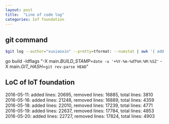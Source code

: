 ```yaml
---
layout: post
title:  "Line of code log"
categories: IoT foundation
---
```


## git command 

```sh
$git log --author="xuxiaoxin" --pretty=tformat: --numstat | awk '{ add += $1; subs += $2; loc += $1 - $2 } END { printf "added lines: %s, removed lines: %s, total lines: %s\n", add, subs, loc }' 
```


go build -ldflags "-X main._BUILD_STAMP_=`date -u '+%Y-%m-%dT%H:%M:%SZ'` -X main._GIT_HASH_=`git rev-parse HEAD`"

## LoC of IoT foundation

2016-05-11: added lines: 20695, removed lines: 16885, total lines: 3810
2016-05-16: added lines: 21248, removed lines: 16889, total lines: 4359
2016-05-18: added lines: 22010, removed lines: 17239, total lines: 4771
2016-05-19: added lines: 22637, removed lines: 17784, total lines: 4853
2016-05-20: added lines: 22727, removed lines: 17824, total lines: 4903